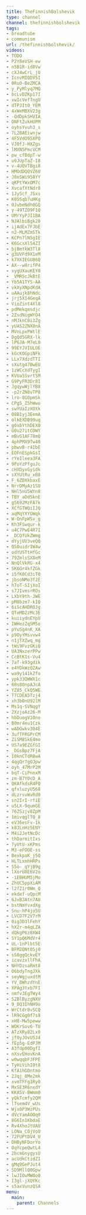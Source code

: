 ```yaml
---
title: TheFinnishBolshevik
type: channel
channel: thefinnishbolshevik
tags:
- breadtube
- communism
url: /thefinnishbolshevik/
videos:
- TODO
- P2Y8eVSH-ew
- n5B1R-id8Vw
- cXJ4wCrL_jU
- IcnvMIQDV5I
- 0RuO-BeZMCA
- y_PyMlyq7MQ
- bcLvDZKp17I
- xwIcVef7ngU
- dTPJItO_YEM
- 4xWeMBXV23g
- -QdDpkSHVIA
- ONFtZukHUPM
- oyhsYvuh3_s
- 7L2BAEiwnjw
- 4F5VdO95XPQ
- VJ0fJ-HXZgs
- lMXN5PmcVCM
- pw_cfBdpT-w
- u6JUpTaZ-I8
- v-4UQVTBgi8
- HMOdDQQVZ6U
- J0eSWi958YY
- qKPtYWxOM7c
- XvcafXtNdr8
- 1JyScf_JSxs
- K0SSqb7uHKg
- OJvbeNdh0GQ
- y-49TZO9F1Q
- UMrYyPJI1BA
- NJAlbiBgk20
- ijAdEx7FJbE
- n2-MLMZmSTk
- KCPn7lN5gIE
- K6GcsXl54ZI
- bjBmtkW3Tl8
- g3UVFd9X1eM
- k7XXIEGU86Q
- AX--w8rifP4
- xygUXauKEY0
- _VMR5cJkBtE
- Yb5A1TYS-AA
- vkXyXNpdKdA
- uAAujk8hNdc
- jrj5X14GeqA
- VioZint4Xl8
- pdMekqmsdjc
- 2ZsdNigWYO4
- nMJknCBi3Zg
- yUAS2ZNX0nA
- MVnLpxPWtlE
- DgQd5GRX-lk
- lP6JA-M7eL0
- 99EYJVIULOE
- kGcKOGpiNFk
- LLx7XdzdTTI
- sXutg47BwEU
- 1zWCcXdTygI
- KVUa5Svrt5M
- G9PyFR3Dr8I
- JgqywWjlYB8
- -p2rZN8vTP8
- lro-8GOpmSk
- CPg5_Z5hWwo
- swYUaIzXOXk
- Q8B1yj3EemA
- olkEXDB99ug
- g0xbYthDEX0
- G0u27itCDWY
- mBvG1AF78mQ
- 4phPMX9Tw40
- pbwvB-r4IbE
- EOFnESpkGsI
- rYeIleea3FA
- 9PoYzPfguJc
- cHXDyxGyidk
- sXYUtRu_xB8
- F_6ZDXkbaxE
- NrrDMyAz1SU
- NHl5nU5WYn8
- TBY_aDd5knE
- gS692MzFA7k
- XCfGTWQiIJQ
- aqMqYXYGWqk
- W-OnFpWSv_g
- Kh3FSwqur-k
- u4C7PwE4R7I
- _DCQfUkZWmg
- dYyjUV3veQQ
- Q50uidrIW4w
- odYUSTtHfGc
- 79ZmlsSX8eM
- NnQlVkRG-x4
- SK6Gr4kfZGk
- i5fK0Cd3iT0
- jbsoNMo3f2E
- h7oT-SIjXoI
- s7JIvmsrROs
- LXbY9th-JWE
- pM8bzm7-kIQ
- 6iScAHDROJg
- QTeMD2zMc3E
- kuiiydnEYpU
- IWHezZqSM5o
- pYuSg4nK_XA
- p9OyYMsvvw4
- n1jTXZwq_mg
- tWi9FvzGKiQ
- UA3NxzerPPw
- CcBtK1s-Vu4
- 7aT-k93gdik
- e4YDkWzQZAw
- wa9y141kZfo
- ypk33QWWX1c
- 60s8OnpAJcA
- YZ85_CkQ5WE
- T7CDEA5Tzj4
- xh3bDnU92lM
- Ms1q-SVNqgY
- 2XzjoAz26-M
- hbDuogV1Ono
- B0mr4eu1Czk
- wADGwkv304E
- 3ufTFRGPrCM
- ZiSM8SkE4mo
- US7a9EZGfGI
- _DGsBpz7FjA
- I0knCTdRBwA
- 4qgQr7gOJpw
- oyh_47MrP2M
- bqT-CiPnnxM
- zm-B7YOcD_A
- QKAfkdsR4FQ
- qfxluzyU568
- dLzrsvWvRd0
- sn2IrI-rfiE
- u5LX-9qumGE
- 76ZSzjv8ZpM
- 1mivqglTQ_8
- eV36esFv-1k
- k8JLnHz5ENY
- M4i2JetNcDc
- thDarmitIxs
- 7yUtU-xKPms
- M3-eFOOE-ss
- BexkpaK_j5Q
- HLTLxmhHRPs
- S5o-_qYjB9g
- lXorU8E6V2o
- -iEBHUM5jMo
- ZhUC5ppXiAM
- l2fZ1r0Wm_Q
- ekdef-uQpcM
- 6JxBJAtn7AU
- bstNmYvxdXg
- Snu-hP4ju5U
- LVCD7F2V7rM
- 0ig3D3lFehY
- hX2r-m4qLZA
- dQkgP6z8XW4
- SY1pQ6MdVr4
- UL-1nPlbt5E
- BFM2QNt0Sj0
- sS8ggQckvEY
- icavzxllFhA
- NHYDzsaRmt8
- O6bdyTngJXk
- seyWgjuxdtM
- YV_8WhzdYnE
- XPAg3txb7FI
- nmfvJEgTWy4
- S2BlByzgNXU
- 9_DQ3IhNH9o
- WrCtdr8vSCQ
- lR9CGg0f7s8
- xH8-Mw5peww
- WOKrSov6-TU
- ATzXRy82Lx0
- jf0yJOvU5J4
- fEp5g-EdPJM
- A3fdp00DgfI
- nXsvEHovKnA
- w0wqqbFJFPE
- TyHiVihI0t8
- KfA1hGDntmo
- 2Jqj_8Me2mk
- xvmTFFg1Ry0
- MxSE3R6nxdY
- KKA5V-BWmm0
- yQkTcmfy2QM
- lToem4V_wUs
- Wjx0P3WzPUs
- dVcYamAOOq0
- 8G6In1KbdaE
- Rv4XhoJtUAU
- LONa_COjVoU
- 72FUPtDV4_U
- DHByNFDorYo
- OqYcpeQwtL4
- 2bcmGnygysU
- acUdkCtidZI
- gMq9GePJut4
- SD9MllQ0Gpw
- lwJIOvMW0o0
- I3gl-jXQYKc
- s5axVunzQSA
menu:
  main:
    parent: Channels
---
```

